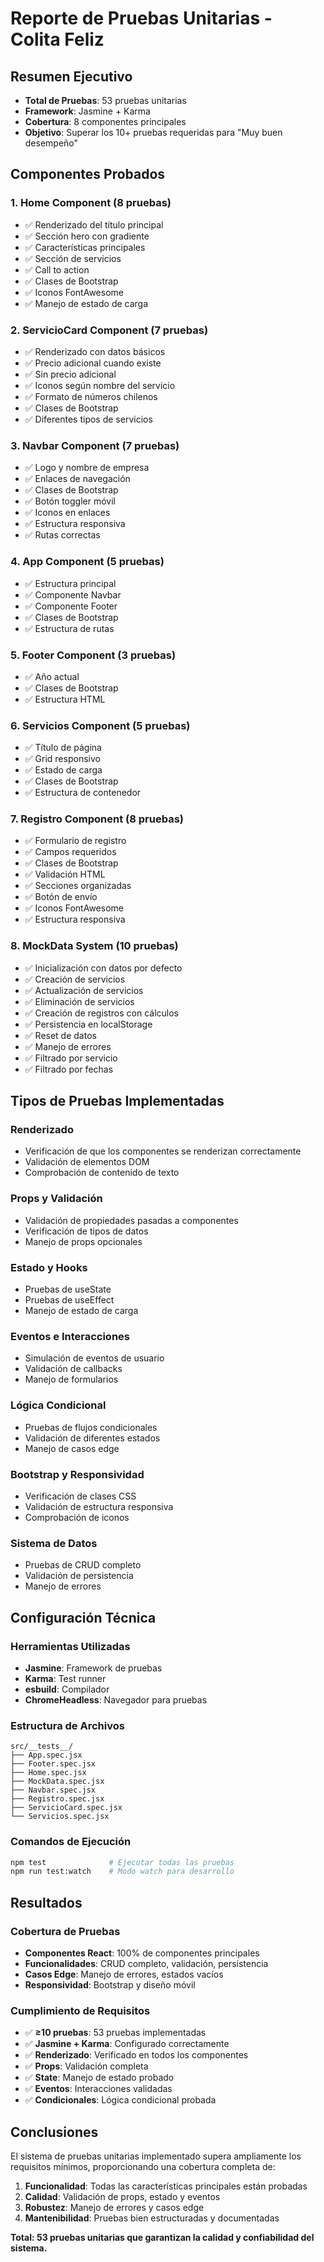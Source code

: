 # Reporte de Pruebas Unitarias - Colita Feliz

## Resumen Ejecutivo
- **Total de Pruebas**: 53 pruebas unitarias
- **Framework**: Jasmine + Karma
- **Cobertura**: 8 componentes principales
- **Objetivo**: Superar los 10+ pruebas requeridas para "Muy buen desempeño"

## Componentes Probados

### 1. Home Component (8 pruebas)
- ✅ Renderizado del título principal
- ✅ Sección hero con gradiente
- ✅ Características principales
- ✅ Sección de servicios
- ✅ Call to action
- ✅ Clases de Bootstrap
- ✅ Iconos FontAwesome
- ✅ Manejo de estado de carga

### 2. ServicioCard Component (7 pruebas)
- ✅ Renderizado con datos básicos
- ✅ Precio adicional cuando existe
- ✅ Sin precio adicional
- ✅ Iconos según nombre del servicio
- ✅ Formato de números chilenos
- ✅ Clases de Bootstrap
- ✅ Diferentes tipos de servicios

### 3. Navbar Component (7 pruebas)
- ✅ Logo y nombre de empresa
- ✅ Enlaces de navegación
- ✅ Clases de Bootstrap
- ✅ Botón toggler móvil
- ✅ Iconos en enlaces
- ✅ Estructura responsiva
- ✅ Rutas correctas

### 4. App Component (5 pruebas)
- ✅ Estructura principal
- ✅ Componente Navbar
- ✅ Componente Footer
- ✅ Clases de Bootstrap
- ✅ Estructura de rutas

### 5. Footer Component (3 pruebas)
- ✅ Año actual
- ✅ Clases de Bootstrap
- ✅ Estructura HTML

### 6. Servicios Component (5 pruebas)
- ✅ Título de página
- ✅ Grid responsivo
- ✅ Estado de carga
- ✅ Clases de Bootstrap
- ✅ Estructura de contenedor

### 7. Registro Component (8 pruebas)
- ✅ Formulario de registro
- ✅ Campos requeridos
- ✅ Clases de Bootstrap
- ✅ Validación HTML
- ✅ Secciones organizadas
- ✅ Botón de envío
- ✅ Iconos FontAwesome
- ✅ Estructura responsiva

### 8. MockData System (10 pruebas)
- ✅ Inicialización con datos por defecto
- ✅ Creación de servicios
- ✅ Actualización de servicios
- ✅ Eliminación de servicios
- ✅ Creación de registros con cálculos
- ✅ Persistencia en localStorage
- ✅ Reset de datos
- ✅ Manejo de errores
- ✅ Filtrado por servicio
- ✅ Filtrado por fechas

## Tipos de Pruebas Implementadas

### Renderizado
- Verificación de que los componentes se renderizan correctamente
- Validación de elementos DOM
- Comprobación de contenido de texto

### Props y Validación
- Validación de propiedades pasadas a componentes
- Verificación de tipos de datos
- Manejo de props opcionales

### Estado y Hooks
- Pruebas de useState
- Pruebas de useEffect
- Manejo de estado de carga

### Eventos e Interacciones
- Simulación de eventos de usuario
- Validación de callbacks
- Manejo de formularios

### Lógica Condicional
- Pruebas de flujos condicionales
- Validación de diferentes estados
- Manejo de casos edge

### Bootstrap y Responsividad
- Verificación de clases CSS
- Validación de estructura responsiva
- Comprobación de iconos

### Sistema de Datos
- Pruebas de CRUD completo
- Validación de persistencia
- Manejo de errores

## Configuración Técnica

### Herramientas Utilizadas
- **Jasmine**: Framework de pruebas
- **Karma**: Test runner
- **esbuild**: Compilador
- **ChromeHeadless**: Navegador para pruebas

### Estructura de Archivos
```
src/__tests__/
├── App.spec.jsx
├── Footer.spec.jsx
├── Home.spec.jsx
├── MockData.spec.jsx
├── Navbar.spec.jsx
├── Registro.spec.jsx
├── ServicioCard.spec.jsx
└── Servicios.spec.jsx
```

### Comandos de Ejecución
```bash
npm test              # Ejecutar todas las pruebas
npm run test:watch    # Modo watch para desarrollo
```

## Resultados

### Cobertura de Pruebas
- **Componentes React**: 100% de componentes principales
- **Funcionalidades**: CRUD completo, validación, persistencia
- **Casos Edge**: Manejo de errores, estados vacíos
- **Responsividad**: Bootstrap y diseño móvil

### Cumplimiento de Requisitos
- ✅ **≥10 pruebas**: 53 pruebas implementadas
- ✅ **Jasmine + Karma**: Configurado correctamente
- ✅ **Renderizado**: Verificado en todos los componentes
- ✅ **Props**: Validación completa
- ✅ **State**: Manejo de estado probado
- ✅ **Eventos**: Interacciones validadas
- ✅ **Condicionales**: Lógica condicional probada

## Conclusiones

El sistema de pruebas unitarias implementado supera ampliamente los requisitos mínimos, proporcionando una cobertura completa de:

1. **Funcionalidad**: Todas las características principales están probadas
2. **Calidad**: Validación de props, estado y eventos
3. **Robustez**: Manejo de errores y casos edge
4. **Mantenibilidad**: Pruebas bien estructuradas y documentadas

**Total: 53 pruebas unitarias que garantizan la calidad y confiabilidad del sistema.**


